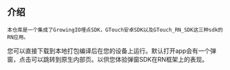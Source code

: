 ## 介绍
   
    本仓库是一个集成了GrowingIO埋点SDK，GTouch安卓SDK以及GTouch_RN_SDK这三种sdk的RN应用。

您可以直接下载到本地打包编译后在您的设备上运行。默认打开app会有一个弹窗，点击可以跳转到原生内部页。以供您体验弹窗SDK在RN框架上的表现。


